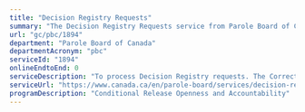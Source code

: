 ```yaml
---
title: "Decision Registry Requests"
summary: "The Decision Registry Requests service from Parole Board of Canada is not available end-to-end online, according to the GC Service Inventory."
url: "gc/pbc/1894"
department: "Parole Board of Canada"
departmentAcronym: "pbc"
serviceId: "1894"
onlineEndtoEnd: 0
serviceDescription: "To process Decision Registry requests. The Corrections and Conditional Release Act  requires the Parole Board of Canada to maintain registry of its decisions along with the reasons for those decisions. The Act also states that any person may have access to the contents of the Decision Registry for research purposes other than the name of any person, information that could be used to identify any person or information the disclosure of which could jeopardize any person’s safety."
serviceUrl: "https://www.canada.ca/en/parole-board/services/decision-registry/how-do-i-request-a-decision-from-the-registry.html"
programDescription: "Conditional Release Openness and Accountability"
---
```

